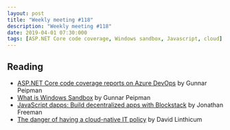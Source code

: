 ```yaml
---
layout: post
title: "Weekly meeting #118"
description: "Weekly meeting #118"
date: 2019-04-01 07:30:000
tags: [ASP.NET Core code coverage, Windows sandbox, Javascript, cloud]
--- 
```

 
## Reading

* [ASP.NET Core code coverage reports on Azure DevOps](https://gunnarpeipman.com/aspnet/azure-devops-code-coverage/) by Gunnar Peipman
* [What is Windows Sandbox](https://gunnarpeipman.com/windows/windows-sandbox/) by Gunnar Peipman
* [JavaScript dapps: Build decentralized apps with Blockstack](https://www.infoworld.com/article/3345957/javascript-dapps-build-decentralized-apps-with-blockstack.html) by Jonathan Freeman
* [The danger of having a cloud-native IT policy](https://www.infoworld.com/article/3343064/the-danger-of-having-a-cloud-native-it-policy.html) by David Linthicum